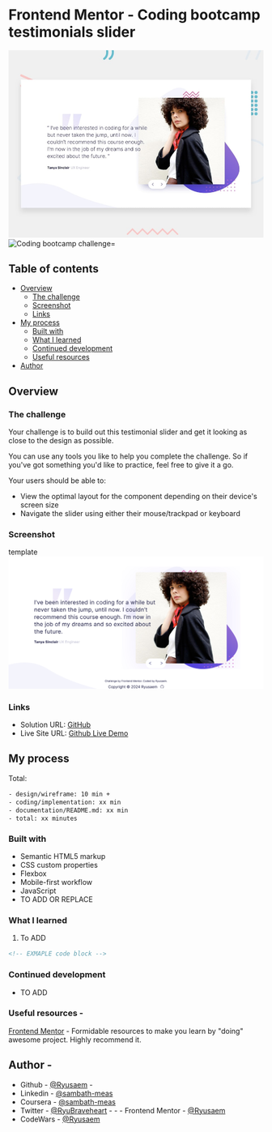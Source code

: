# Frontend Mentor - Coding bootcamp testimonials slider

![Design preview for the Coding bootcamp testimonials slider coding challenge](./design/desktop-preview.jpg)
![Coding bootcamp challenge=](https://www.frontendmentor.io/challenges/coding-bootcamp-testimonials-slider-4FNyLA8JL)

## Table of contents

- [Overview](#overview)
  - [The challenge](#the-challenge)
  - [Screenshot](#screenshot)
  - [Links](#links)
- [My process](#my-process)
  - [Built with](#built-with)
  - [What I learned](#what-i-learned)
  - [Continued development](#continued-development)
  - [Useful resources](#useful-resources)
- [Author](#author)

## Overview

### The challenge

Your challenge is to build out this testimonial slider and get it looking as close to the design as possible.

You can use any tools you like to help you complete the challenge. So if you've got something you'd like to practice, feel free to give it a go.

Your users should be able to:

- View the optimal layout for the component depending on their device's screen size
- Navigate the slider using either their mouse/trackpad or keyboard

### Screenshot

template
![Screenshot Project](/design/screenshot.png)

### Links

- Solution URL: [GitHub](https://github.com/Ryusaem/Ryusaem-coding-bootcamp-testimonials-slide)
- Live Site URL: [Github Live Demo](https://ryusaem.github.io/Ryusaem-coding-bootcamp-testimonials-slide/)

## My process

Total:

    - design/wireframe: 10 min +
    - coding/implementation: xx min
    - documentation/README.md: xx min
    - total: xx minutes

### Built with

- Semantic HTML5 markup
- CSS custom properties
- Flexbox
- Mobile-first workflow
- JavaScript
- TO ADD OR REPLACE

### What I learned

1. To ADD

```html
<!-- EXMAPLE code block -->
```

### Continued development

- TO ADD

### Useful resources -

[Frontend Mentor](https://www.frontendmentor.io/challenges/) - Formidable resources to make you learn by "doing" awesome project. Highly recommend it.

## Author -

- Github - [@Ryusaem](https://github.com/Ryusaem) -
- Linkedin - [@sambath-meas](https://www.linkedin.com/in/sambath-meas)
- Coursera - [@sambath-meas](https://www.coursera.org/learner/sambath-meas)
- Twitter - [@RyuBraveheart](https://twitter.com/RyuBraveheart) - - - Frontend Mentor - [@Ryusaem](https://www.frontendmentor.io/profile/Ryusaem)
- CodeWars - [@Ryusaem](https://www.codewars.com/users/Ryusaem)
